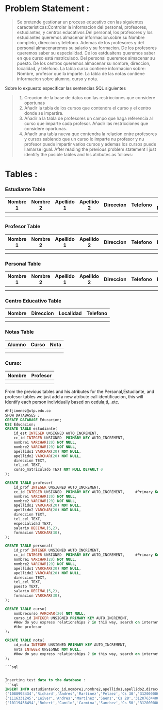 # Problem Statement :

>Se pretende gestionar un proceso educativo con las siguientes caracteristicas:Controlar la informacion del personal, profesores, estudiantes, y centros educativos.Del personal, los profesores y los estudiantes queremos almacenar informacion.sobre su Nombre completo, direccion y telefono. Ademas de los profesores y del personal almacenaremos su salario y su formacion. De los profesores queremos saber su especialidad. De los estduaitens queremos saber en que curso está matriculado. Del personal queremos almacenar su puesto. De los centros queremos almacenar su nombre, direccion, localidad, y telefono. La tabla curso contiene informacion sobre: Nombre, profesor que la imparte. La tabla de las notas contiene informacion sobre alumno, curso y nota.

Sobre lo expuesto especificar las sentencias SQL siguientes    
>1. Creacion de la base de datos con las restricciones que considere oportunas 
>2. Añadir la tabla de los cursos que contendra el curso y el centro donde se impartira. 
>3. Añadir  a la tabla de profesores un campo que haga referencia al curso que imparte cada profesor. Añadir las restricciones que considere oportunas. 
>4. Añadir una tabla nueva que contendra la relacion entre profesores y cursos sabiendo que un curso lo imparte nu profesor y nu profesor puede impartir varios cursos y ademas los cursos puede llamarse igual.
After reading the previous problem statement I just identify the posible tables and his atributes as follows:

# Tables :
### Estudiante Table 
| Nombre 1 | Nombre 2 | Apellido 1 | Apellido 2 | Direccion | Telefono | Curso Matriculado |
|----------|----------|------------|------------|-----------|----------|-------------------|
|          |          |            |            |           |          |                   |
|          |          |            |            |           |          |                   |

### Profesor  Table

| Nombre 1 | Nombre 2 | Apellido 1 | Apellido 2 | Direccion | Telefono | Especialidad | Salario | Formacion |
|----------|----------|------------|------------|-----------|----------|--------------|---------|-----------|
|          |          |            |            |           |          |              |         |           |
|          |          |            |            |           |          |              |         |           |

### Personal Table 

| Nombre 1 | Nombre 2 | Apellido 1 | Apellido 2 | Direccion | Telefono | Puesto | Salario | Formacion |
|----------|----------|------------|------------|-----------|----------|--------|---------|-----------|
|          |          |            |            |           |          |        |         |           |
|          |          |            |            |           |          |        |         |           |

### Centro Educativo Table 
| Nombre  | Direccion | Localidad | Telefono |
|---------|-----------|-----------|----------|
|         |           |           |          |
|         |           |           |          |

### Notas Table
| Alumno | Curso | Nota |
|--------|-------|------|
|        |       |      |
|        |       |      |

### Curso:
| Nombre | Profesor |
|--------|----------|
|        |          |
|        |          |

From the previous tables and his atributes for the Personal,Estudiante, and profesor tables we just add a new 
atribute call identificacion, this will identify each person individually based on cedula,ti,..etc. 

```sql
#hfjimenez@utp.edu.co 
SHOW DATABASES ;
CREATE DATABASE Educacion;
USE Educacion;
CREATE TABLE estudiante(
	id_est INTEGER UNSIGNED AUTO_INCREMENT,
	cc_id INTEGER UNSIGNED  PRIMARY KEY AUTO_INCREMENT,
	nombre1 VARCHAR(20) NOT NULL,
	nombre2 VARCHAR(20) NOT NULL,
	apellido1 VARCHAR(20) NOT NULL,
	apellido2 VARCHAR(20) NOT NULL,
	direccion TEXT,
	tel_cel TEXT,	
	curso_matriculado TEXT NOT NULL DEFAULT 0	
);

CREATE TABLE profesor(
	id_prof INTEGER UNSIGNED AUTO_INCREMENT,
	cc_id INTEGER UNSIGNED  PRIMARY KEY AUTO_INCREMENT,		#Primary Key !
	nombre1 VARCHAR(20) NOT NULL,
	nombre2 VARCHAR(20) NOT NULL,
	apellido1 VARCHAR(20) NOT NULL,
	apellido2 VARCHAR(20) NOT NULL,
	direccion TEXT,
	tel_cel TEXT,	
	especialidad TEXT,	
	salario DECIMAL(5,2),
	formacion VARCHAR(30),
);

CREATE TABLE personal(
	id_prof INTEGER UNSIGNED AUTO_INCREMENT,
	cc_id INTEGER UNSIGNED  PRIMARY KEY AUTO_INCREMENT,		#Primary Key !
	nombre1 VARCHAR(20) NOT NULL,
	nombre2 VARCHAR(20) NOT NULL,
	apellido1 VARCHAR(20) NOT NULL,
	apellido2 VARCHAR(20) NOT NULL,
	direccion TEXT,
	tel_cel TEXT,	
	puesto TEXT,	
	salario DECIMAL(5,2),
	formacion VARCHAR(30),
); 

CREATE TABLE curso(
	nombrecurso VARCHAR(20) NOT NULL,
	curso_id INTEGER UNSIGNED PRIMARY KEY AUTO_INCREMENT,
	#How do you express relationships ? in this way, search on internet,its necesary to add the 
	#the profesor 
);

CREATE TABLE nota(
	id_nota INTEGER UNSIGNED PRIMARY KEY AUTO_INCREMENT,
	nota INTEGER UNSIGNED NOT NULL,
	#How do you express relationships ? in this way, search on internet.Alumno Relationship.
);

```sql


Inserting test data to the database :
```sql
INSERT INTO estudiante(cc_id,nombre1,nombre2,apellido1,apellido2,direccion,tel_cel) VALUES		
('1088993434','Richard','Andres','Martinez','Pelaez','Cs 30','3120000000'),
('1116331245','Leiver','Andres','Martinez','Saenz','Cs 28','312076344000'),
('10119456494','Robert','Camilo','Carmina','Sanchez','Cs 50','3120000000');

```

